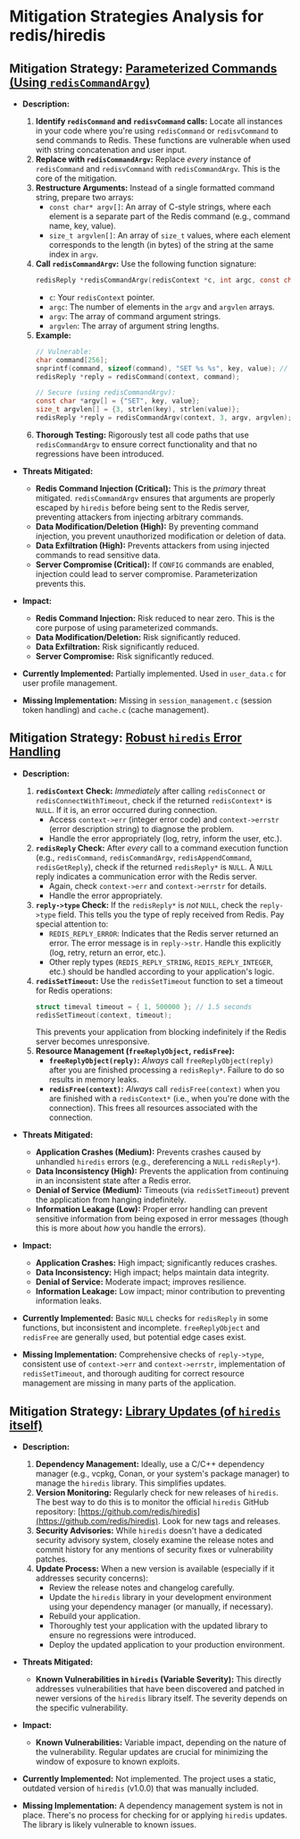 # Mitigation Strategies Analysis for redis/hiredis

## Mitigation Strategy: [Parameterized Commands (Using `redisCommandArgv`)](./mitigation_strategies/parameterized_commands__using__rediscommandargv__.md)

*   **Description:**
    1.  **Identify `redisCommand` and `redisvCommand` calls:**  Locate all instances in your code where you're using `redisCommand` or `redisvCommand` to send commands to Redis. These functions are vulnerable when used with string concatenation and user input.
    2.  **Replace with `redisCommandArgv`:**  Replace *every* instance of `redisCommand` and `redisvCommand` with `redisCommandArgv`. This is the core of the mitigation.
    3.  **Restructure Arguments:** Instead of a single formatted command string, prepare two arrays:
        *   `const char* argv[]`: An array of C-style strings, where each element is a separate part of the Redis command (e.g., command name, key, value).
        *   `size_t argvlen[]`: An array of `size_t` values, where each element corresponds to the length (in bytes) of the string at the same index in `argv`.
    4.  **Call `redisCommandArgv`:** Use the following function signature:
        ```c
        redisReply *redisCommandArgv(redisContext *c, int argc, const char **argv, const size_t *argvlen);
        ```
        *   `c`: Your `redisContext` pointer.
        *   `argc`: The number of elements in the `argv` and `argvlen` arrays.
        *   `argv`: The array of command argument strings.
        *   `argvlen`: The array of argument string lengths.
    5.  **Example:**
        ```c
        // Vulnerable:
        char command[256];
        snprintf(command, sizeof(command), "SET %s %s", key, value); // DANGEROUS!
        redisReply *reply = redisCommand(context, command);

        // Secure (using redisCommandArgv):
        const char *argv[] = {"SET", key, value};
        size_t argvlen[] = {3, strlen(key), strlen(value)};
        redisReply *reply = redisCommandArgv(context, 3, argv, argvlen);
        ```
    6. **Thorough Testing:** Rigorously test all code paths that use `redisCommandArgv` to ensure correct functionality and that no regressions have been introduced.

*   **Threats Mitigated:**
    *   **Redis Command Injection (Critical):** This is the *primary* threat mitigated. `redisCommandArgv` ensures that arguments are properly escaped by `hiredis` before being sent to the Redis server, preventing attackers from injecting arbitrary commands.
    *   **Data Modification/Deletion (High):** By preventing command injection, you prevent unauthorized modification or deletion of data.
    *   **Data Exfiltration (High):** Prevents attackers from using injected commands to read sensitive data.
    *   **Server Compromise (Critical):** If `CONFIG` commands are enabled, injection could lead to server compromise. Parameterization prevents this.

*   **Impact:**
    *   **Redis Command Injection:** Risk reduced to near zero. This is the core purpose of using parameterized commands.
    *   **Data Modification/Deletion:** Risk significantly reduced.
    *   **Data Exfiltration:** Risk significantly reduced.
    *   **Server Compromise:** Risk significantly reduced.

*   **Currently Implemented:** Partially implemented. Used in `user_data.c` for user profile management.

*   **Missing Implementation:** Missing in `session_management.c` (session token handling) and `cache.c` (cache management).

## Mitigation Strategy: [Robust `hiredis` Error Handling](./mitigation_strategies/robust__hiredis__error_handling.md)

*   **Description:**
    1.  **`redisContext` Check:** *Immediately* after calling `redisConnect` or `redisConnectWithTimeout`, check if the returned `redisContext*` is `NULL`.  If it is, an error occurred during connection.
        *   Access `context->err` (integer error code) and `context->errstr` (error description string) to diagnose the problem.
        *   Handle the error appropriately (log, retry, inform the user, etc.).
    2.  **`redisReply` Check:** After *every* call to a command execution function (e.g., `redisCommand`, `redisCommandArgv`, `redisAppendCommand`, `redisGetReply`), check if the returned `redisReply*` is `NULL`.  A `NULL` reply indicates a communication error with the Redis server.
        *   Again, check `context->err` and `context->errstr` for details.
        *   Handle the error appropriately.
    3.  **`reply->type` Check:** If the `redisReply*` is *not* `NULL`, check the `reply->type` field. This tells you the type of reply received from Redis.  Pay special attention to:
        *   `REDIS_REPLY_ERROR`:  Indicates that the Redis server returned an error. The error message is in `reply->str`. Handle this explicitly (log, retry, return an error, etc.).
        *   Other reply types (`REDIS_REPLY_STRING`, `REDIS_REPLY_INTEGER`, etc.) should be handled according to your application's logic.
    4.  **`redisSetTimeout`:** Use the `redisSetTimeout` function to set a timeout for Redis operations:
        ```c
        struct timeval timeout = { 1, 500000 }; // 1.5 seconds
        redisSetTimeout(context, timeout);
        ```
        This prevents your application from blocking indefinitely if the Redis server becomes unresponsive.
    5.  **Resource Management (`freeReplyObject`, `redisFree`):**
        *   **`freeReplyObject(reply)`:**  *Always* call `freeReplyObject(reply)` after you are finished processing a `redisReply*`. Failure to do so results in memory leaks.
        *   **`redisFree(context)`:** *Always* call `redisFree(context)` when you are finished with a `redisContext*` (i.e., when you're done with the connection).  This frees all resources associated with the connection.

*   **Threats Mitigated:**
    *   **Application Crashes (Medium):** Prevents crashes caused by unhandled `hiredis` errors (e.g., dereferencing a `NULL` `redisReply*`).
    *   **Data Inconsistency (High):** Prevents the application from continuing in an inconsistent state after a Redis error.
    *   **Denial of Service (Medium):** Timeouts (via `redisSetTimeout`) prevent the application from hanging indefinitely.
    *   **Information Leakage (Low):** Proper error handling can prevent sensitive information from being exposed in error messages (though this is more about *how* you handle the errors).

*   **Impact:**
    *   **Application Crashes:** High impact; significantly reduces crashes.
    *   **Data Inconsistency:** High impact; helps maintain data integrity.
    *   **Denial of Service:** Moderate impact; improves resilience.
    *   **Information Leakage:** Low impact; minor contribution to preventing information leaks.

*   **Currently Implemented:** Basic `NULL` checks for `redisReply` in some functions, but inconsistent and incomplete.  `freeReplyObject` and `redisFree` are generally used, but potential edge cases exist.

*   **Missing Implementation:** Comprehensive checks of `reply->type`, consistent use of `context->err` and `context->errstr`, implementation of `redisSetTimeout`, and thorough auditing for correct resource management are missing in many parts of the application.

## Mitigation Strategy: [Library Updates (of `hiredis` itself)](./mitigation_strategies/library_updates__of__hiredis__itself_.md)

*   **Description:**
    1.  **Dependency Management:** Ideally, use a C/C++ dependency manager (e.g., vcpkg, Conan, or your system's package manager) to manage the `hiredis` library. This simplifies updates.
    2.  **Version Monitoring:** Regularly check for new releases of `hiredis`.  The best way to do this is to monitor the official `hiredis` GitHub repository: [https://github.com/redis/hiredis](https://github.com/redis/hiredis). Look for new tags and releases.
    3.  **Security Advisories:** While `hiredis` doesn't have a dedicated security advisory system, closely examine the release notes and commit history for any mentions of security fixes or vulnerability patches.
    4.  **Update Process:** When a new version is available (especially if it addresses security concerns):
        *   Review the release notes and changelog carefully.
        *   Update the `hiredis` library in your development environment using your dependency manager (or manually, if necessary).
        *   Rebuild your application.
        *   Thoroughly test your application with the updated library to ensure no regressions were introduced.
        *   Deploy the updated application to your production environment.

*   **Threats Mitigated:**
    *   **Known Vulnerabilities in `hiredis` (Variable Severity):** This directly addresses vulnerabilities that have been discovered and patched in newer versions of the `hiredis` library itself. The severity depends on the specific vulnerability.

*   **Impact:**
    *   **Known Vulnerabilities:** Variable impact, depending on the nature of the vulnerability.  Regular updates are crucial for minimizing the window of exposure to known exploits.

*   **Currently Implemented:** Not implemented. The project uses a static, outdated version of `hiredis` (v1.0.0) that was manually included.

*   **Missing Implementation:** A dependency management system is not in place. There's no process for checking for or applying `hiredis` updates. The library is likely vulnerable to known issues.

